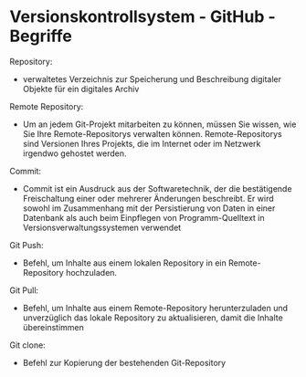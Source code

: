 # Versionskontrollsystem - GitHub - Begriffe

Repository:
- verwaltetes Verzeichnis zur Speicherung und Beschreibung digitaler Objekte für ein digitales Archiv

Remote Repository:
- Um an jedem Git-Projekt mitarbeiten zu können, müssen Sie wissen, wie Sie Ihre Remote-Repositorys verwalten können. Remote-Repositorys sind Versionen Ihres Projekts, die im Internet oder im Netzwerk irgendwo gehostet werden.

Commit:	
- Commit ist ein Ausdruck aus der Softwaretechnik, der die bestätigende Freischaltung einer oder mehrerer Änderungen beschreibt. Er wird sowohl im Zusammenhang mit der Persistierung von Daten in einer Datenbank als auch beim Einpflegen von Programm-Quelltext in Versionsverwaltungssystemen verwendet

Git Push:	
- Befehl, um Inhalte aus einem lokalen Repository in ein Remote-Repository hochzuladen.

Git Pull:	
- Befehl, um Inhalte aus einem Remote-Repository herunterzuladen und unverzüglich das lokale Repository zu aktualisieren, damit die Inhalte übereinstimmen

Git clone: 	
- Befehl zur Kopierung der bestehenden Git-Repository
